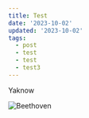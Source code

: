```yaml
---
title: Test
date: '2023-10-02'
updated: '2023-10-02'
tags:
  - post
  - test
  - test
  - test3
---
```

Yaknow



![Beethoven](/img/beethovenbomb.png)
